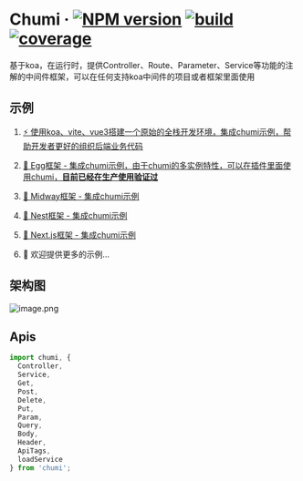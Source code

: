 # Chumi · [![NPM version](https://img.shields.io/npm/v/chumi.svg)](https://www.npmjs.com/package/chumi) [![build](https://img.shields.io/circleci/build/github/chumijs/chumi/master.svg)](https://circleci.com/gh/chumijs/chumi) [![coverage](https://img.shields.io/codecov/c/github/chumijs/chumi/master.svg)](https://app.codecov.io/gh/chumijs/chumi/tree/master) 

基于koa，在运行时，提供Controller、Route、Parameter、Service等功能的注解的中间件框架，可以在任何支持koa中间件的项目或者框架里面使用

## 示例

1. [⚡️ 使用koa、vite、vue3搭建一个原始的全栈开发环境，集成chumi示例，帮助开发者更好的组织后端业务代码](https://github.com/chumijs/chumi-vite)

2. [🥚 Egg框架 - 集成chumi示例，由于chumi的多实例特性，可以在插件里面使用chumi，**目前已经在生产使用验证过**](https://github.com/chumijs/chumi-egg)

3. [🍔 Midway框架 - 集成chumi示例](https://github.com/chumijs/chumi-midway)

4. [🦅 Nest框架 - 集成chumi示例](https://github.com/chumijs/chumi-nest)

5. [🎨 Next.js框架 - 集成chumi示例](https://github.com/chumijs/chumi-next)

6. 🤟 欢迎提供更多的示例...

## 架构图

![image.png](https://s1.ax1x.com/2023/03/09/ppnJJeA.png)

## Apis

```ts
import chumi, {
  Controller,
  Service,
  Get,
  Post,
  Delete,
  Put,
  Param,
  Query,
  Body,
  Header,
  ApiTags,
  loadService
} from 'chumi';
```

